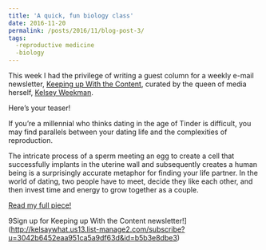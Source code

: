 ```yaml
---
title: 'A quick, fun biology class'
date: 2016-11-20
permalink: /posts/2016/11/blog-post-3/
tags:
  -reproductive medicine
  -biology
---
```


This week I had the privilege of writing a guest column for a weekly e-mail newsletter, [Keeping up With the Content](https://us13.campaign-archive.com/home/?u=3042b6452eaa951ca5a9df63d&id=b5b3e8dbe3), curated by the queen of media herself, [Kelsey Weekman](https://twitter.com/kelsaywhat).

Here’s your teaser!

If you’re a millennial who thinks dating in the age of Tinder is difficult, you may find parallels between your dating life and the complexities of reproduction.

The intricate process of a sperm meeting an egg to create a cell that successfully implants in the uterine wall and subsequently creates a human being is a surprisingly accurate metaphor for finding your life partner. In the world of dating, two people have to meet, decide they like each other, and then invest time and energy to grow together as a couple.

[Read my full piece!](https://medium.com/@kelseyweekman/a-quick-fun-biology-class-by-brooke-wolford-d595fef525e3#.fypdqtw4n)

9Sign up for Keeping up With the Content newsletter!](http://kelsaywhat.us13.list-manage2.com/subscribe?u=3042b6452eaa951ca5a9df63d&id=b5b3e8dbe3)
